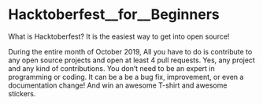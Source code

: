 # Hacktoberfest__for__Beginners
 What is Hacktoberfest? 
It is the easiest way to get into open source!

During the entire month of October 2019,
All you have to do is contribute to any open source projects and open at least 4 pull requests.
Yes, any project and any kind of contributions. 
You don’t need to be an expert in programming or coding.
It can be a be a bug fix, improvement, or even a documentation change! 
And win an awesome T-shirt and awesome stickers.
